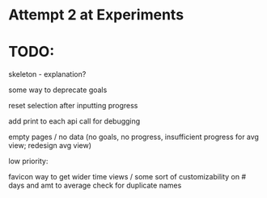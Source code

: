 # Attempt 2 at Experiments

# TODO: 


skeleton - explanation?

some way to deprecate goals

reset selection after inputting progress

add print to each api call for debugging

empty pages / no data (no goals, no progress, insufficient progress for avg view; redesign avg view)

low priority: 

favicon
way to get wider time views / some sort of customizability on # days and amt to average
check for duplicate names
